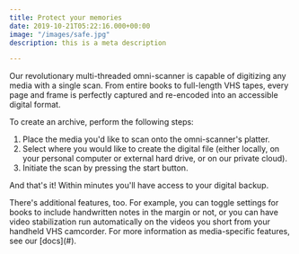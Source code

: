 ```yaml
---
title: Protect your memories
date: 2019-10-21T05:22:16.000+00:00
image: "/images/safe.jpg"
description: this is a meta description

---
```

Our revolutionary multi-threaded omni-scanner is capable of digitizing any media with a single scan. From entire books to full-length VHS tapes, every page and frame is perfectly captured and re-encoded into an accessible digital format.

To create an archive, perform the following steps:

1. Place the media you'd like to scan onto the omni-scanner's platter.
2. Select where you would like to create the digital file (either locally, on your personal computer or external hard drive, or on our private cloud).
3. Initiate the scan by pressing the start button. 

And that's it! Within minutes you'll have access to your digital backup.

There's additional features, too. For example, you can toggle settings for books to include handwritten notes in the margin or not, or you can have video stabilization run automatically on the videos you short from your handheld VHS camcorder. For more information as media-specific features, see our \[docs\](#).